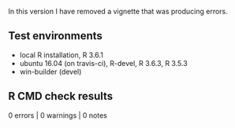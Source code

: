 In this version I have removed a vignette that was producing errors.

## Test environments
* local R installation, R 3.6.1
* ubuntu 16.04 (on travis-ci), R-devel, R 3.6.3, R 3.5.3
* win-builder (devel)

## R CMD check results

0 errors | 0 warnings | 0 notes
